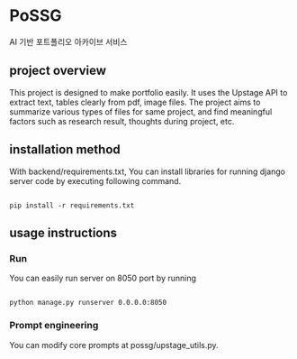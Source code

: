 # PoSSG
AI 기반 포트폴리오 아카이브 서비스

## project overview

This project is designed to make portfolio easily. It uses the Upstage API to extract text, tables clearly from pdf, image files. 
The project aims to summarize various types of files
for same project, and find meaningful factors such as research result, thoughts during project, etc.


## installation method
With backend/requirements.txt,
You can install libraries for running django server code by executing following command.

```

pip install -r requirements.txt

```

## usage instructions

### Run 
You can easily run server on 8050 port by running 

```

python manage.py runserver 0.0.0.0:8050

```

### Prompt engineering
 You can modify core prompts at possg/upstage_utils.py.
 

